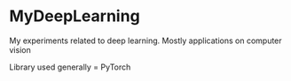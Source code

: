 # MyDeepLearning
My experiments related to deep learning. Mostly applications on computer vision

Library used generally = PyTorch
